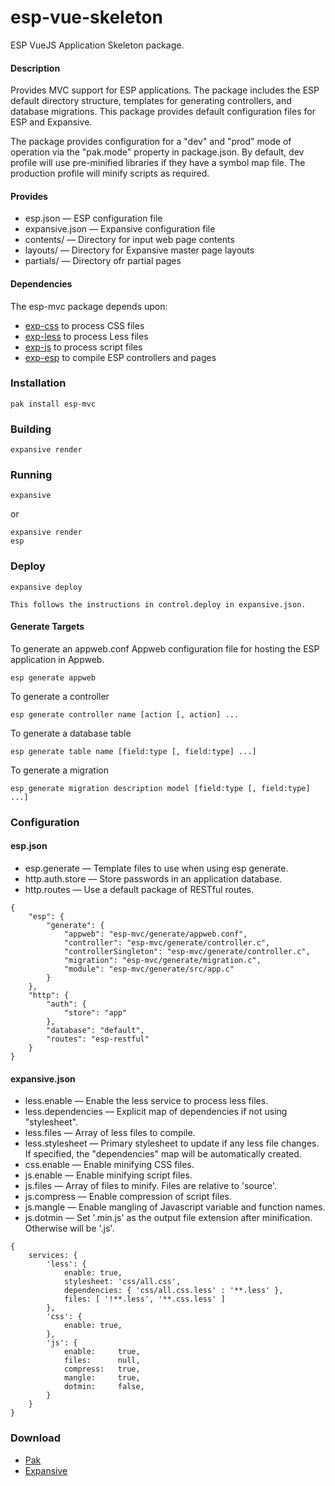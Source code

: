 esp-vue-skeleton
===

ESP VueJS Application Skeleton package.

#### Description

Provides MVC support for ESP applications. The package includes the ESP default
directory structure, templates for generating controllers, and database migrations.
This package provides default configuration files for ESP and Expansive.

The package provides configuration for a "dev" and "prod" mode of operation via
the "pak.mode" property in package.json. By default, dev profile will use pre-minified
libraries if they have a symbol map file. The production profile will minify scripts as required.

#### Provides

* esp.json &mdash; ESP configuration file
* expansive.json &mdash; Expansive configuration file
* contents/ &mdash; Directory for input web page contents
* layouts/ &mdash; Directory for Expansive master page layouts
* partials/ &mdash; Directory ofr partial pages

#### Dependencies

The esp-mvc package depends upon:

* [exp-css](https://github.com/embedthis/exp-css) to process CSS files
* [exp-less](https://github.com/embedthis/exp-less) to process Less files
* [exp-js](https://github.com/embedthis/exp-js) to process script files
* [exp-esp](https://github.com/embedthis/exp-esp) to compile ESP controllers and pages    

### Installation

    pak install esp-mvc

### Building

    expansive render

### Running

    expansive

or

    expansive render
    esp

### Deploy

    expansive deploy

    This follows the instructions in control.deploy in expansive.json.

#### Generate Targets

To generate an appweb.conf Appweb configuration file for hosting the ESP application in Appweb.

    esp generate appweb

To generate a controller

    esp generate controller name [action [, action] ...

To generate a database table

    esp generate table name [field:type [, field:type] ...]

To generate a migration

    esp generate migration description model [field:type [, field:type] ...]

### Configuration

#### esp.json

* esp.generate &mdash; Template files to use when using esp generate.
* http.auth.store &mdash; Store passwords in an application database.
* http.routes &mdash; Use a default package of RESTful routes.

```
{
    "esp": {
        "generate": {
            "appweb": "esp-mvc/generate/appweb.conf",
            "controller": "esp-mvc/generate/controller.c",
            "controllerSingleton": "esp-mvc/generate/controller.c",
            "migration": "esp-mvc/generate/migration.c",
            "module": "esp-mvc/generate/src/app.c"
        }
    },
    "http": {
        "auth": {
            "store": "app"
        },
        "database": "default",
        "routes": "esp-restful"
    }
}
```

#### expansive.json

* less.enable &mdash; Enable the less service to process less files.
* less.dependencies &mdash; Explicit map of dependencies if not using "stylesheet".
* less.files &mdash; Array of less files to compile.
* less.stylesheet &mdash; Primary stylesheet to update if any less file changes.
    If specified, the "dependencies" map will be automatically created.
* css.enable &mdash; Enable minifying CSS files.
* js.enable &mdash; Enable minifying script files.
* js.files &mdash; Array of files to minify. Files are relative to 'source'.
* js.compress &mdash; Enable compression of script files.
* js.mangle &mdash; Enable mangling of Javascript variable and function names.
* js.dotmin &mdash; Set '.min.js' as the output file extension after minification. Otherwise will be '.js'.

```
{
    services: {
        'less': {
            enable: true,
            stylesheet: 'css/all.css',
            dependencies: { 'css/all.css.less' : '**.less' },
            files: [ '!**.less', '**.css.less' ]
        },
        'css': {
            enable: true,
        },
        'js': {
            enable:     true,
            files:      null,
            compress:   true,
            mangle:     true,
            dotmin:     false,
        }
    }
}
```

### Download

* [Pak](https://www.embedthis.com/pak/)
* [Expansive](https://www.embedthis.com/expansive/)
